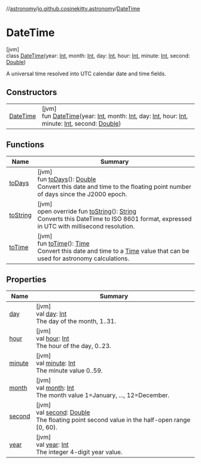 //[astronomy](../../../index.md)/[io.github.cosinekitty.astronomy](../index.md)/[DateTime](index.md)

# DateTime

[jvm]\
class [DateTime](index.md)(year: [Int](https://kotlinlang.org/api/latest/jvm/stdlib/kotlin/-int/index.html), month: [Int](https://kotlinlang.org/api/latest/jvm/stdlib/kotlin/-int/index.html), day: [Int](https://kotlinlang.org/api/latest/jvm/stdlib/kotlin/-int/index.html), hour: [Int](https://kotlinlang.org/api/latest/jvm/stdlib/kotlin/-int/index.html), minute: [Int](https://kotlinlang.org/api/latest/jvm/stdlib/kotlin/-int/index.html), second: [Double](https://kotlinlang.org/api/latest/jvm/stdlib/kotlin/-double/index.html))

A universal time resolved into UTC calendar date and time fields.

## Constructors

| | |
|---|---|
| [DateTime](-date-time.md) | [jvm]<br>fun [DateTime](-date-time.md)(year: [Int](https://kotlinlang.org/api/latest/jvm/stdlib/kotlin/-int/index.html), month: [Int](https://kotlinlang.org/api/latest/jvm/stdlib/kotlin/-int/index.html), day: [Int](https://kotlinlang.org/api/latest/jvm/stdlib/kotlin/-int/index.html), hour: [Int](https://kotlinlang.org/api/latest/jvm/stdlib/kotlin/-int/index.html), minute: [Int](https://kotlinlang.org/api/latest/jvm/stdlib/kotlin/-int/index.html), second: [Double](https://kotlinlang.org/api/latest/jvm/stdlib/kotlin/-double/index.html)) |

## Functions

| Name | Summary |
|---|---|
| [toDays](to-days.md) | [jvm]<br>fun [toDays](to-days.md)(): [Double](https://kotlinlang.org/api/latest/jvm/stdlib/kotlin/-double/index.html)<br>Convert this date and time to the floating point number of days since the J2000 epoch. |
| [toString](to-string.md) | [jvm]<br>open override fun [toString](to-string.md)(): [String](https://kotlinlang.org/api/latest/jvm/stdlib/kotlin/-string/index.html)<br>Converts this DateTime to ISO 8601 format, expressed in UTC with millisecond resolution. |
| [toTime](to-time.md) | [jvm]<br>fun [toTime](to-time.md)(): [Time](../-time/index.md)<br>Convert this date and time to a [Time](../-time/index.md) value that can be used for astronomy calculations. |

## Properties

| Name | Summary |
|---|---|
| [day](day.md) | [jvm]<br>val [day](day.md): [Int](https://kotlinlang.org/api/latest/jvm/stdlib/kotlin/-int/index.html)<br>The day of the month, 1..31. |
| [hour](hour.md) | [jvm]<br>val [hour](hour.md): [Int](https://kotlinlang.org/api/latest/jvm/stdlib/kotlin/-int/index.html)<br>The hour of the day, 0..23. |
| [minute](minute.md) | [jvm]<br>val [minute](minute.md): [Int](https://kotlinlang.org/api/latest/jvm/stdlib/kotlin/-int/index.html)<br>The minute value 0..59. |
| [month](month.md) | [jvm]<br>val [month](month.md): [Int](https://kotlinlang.org/api/latest/jvm/stdlib/kotlin/-int/index.html)<br>The month value 1=January, ..., 12=December. |
| [second](second.md) | [jvm]<br>val [second](second.md): [Double](https://kotlinlang.org/api/latest/jvm/stdlib/kotlin/-double/index.html)<br>The floating point second value in the half-open range [0, 60). |
| [year](year.md) | [jvm]<br>val [year](year.md): [Int](https://kotlinlang.org/api/latest/jvm/stdlib/kotlin/-int/index.html)<br>The integer 4-digit year value. |
